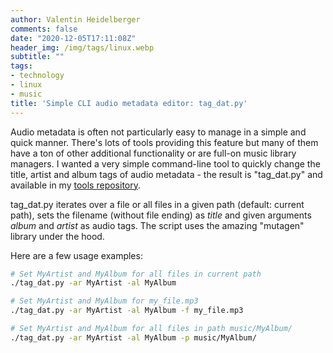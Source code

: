 ```yaml
---
author: Valentin Heidelberger
comments: false
date: "2020-12-05T17:11:08Z"
header_img: /img/tags/linux.webp
subtitle: ""
tags:
- technology
- linux
- music
title: 'Simple CLI audio metadata editor: tag_dat.py'
---
```

Audio metadata is often not particularly easy to manage in a simple and quick manner. There's lots of tools providing this feature but many of them have a ton of other additional functionality or are full-on music library managers. I wanted a very simple command-line tool to quickly change the title, artist and album tags of audio metadata - the result is "tag_dat.py" and available in my [tools repository](https://github.com/va1entin/tools/tree/master/tag_dat).

tag_dat.py iterates over a file or all files in a given path (default: current path), sets the filename (without file ending) as *title* and given arguments *album* and *artist* as audio tags. The script uses the amazing "mutagen" library under the hood.

Here are a few usage examples:

```bash
# Set MyArtist and MyAlbum for all files in current path
./tag_dat.py -ar MyArtist -al MyAlbum

# Set MyArtist and MyAlbum for my_file.mp3
./tag_dat.py -ar MyArtist -al MyAlbum -f my_file.mp3

# Set MyArtist and MyAlbum for all files in path music/MyAlbum/
./tag_dat.py -ar MyArtist -al MyAlbum -p music/MyAlbum/
```
